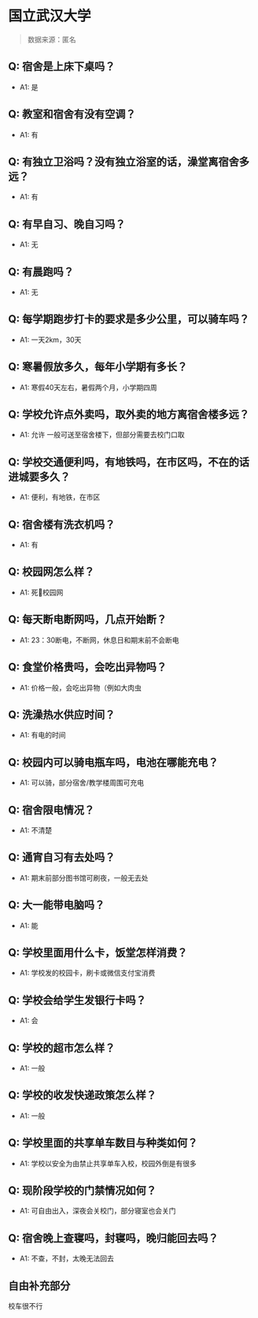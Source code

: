 # 国立武汉大学

> 数据来源：匿名

## Q: 宿舍是上床下桌吗？

- A1: 是

## Q: 教室和宿舍有没有空调？

- A1: 有

## Q: 有独立卫浴吗？没有独立浴室的话，澡堂离宿舍多远？

- A1: 有

## Q: 有早自习、晚自习吗？

- A1: 无

## Q: 有晨跑吗？

- A1: 无

## Q: 每学期跑步打卡的要求是多少公里，可以骑车吗？

- A1: 一天2km，30天

## Q: 寒暑假放多久，每年小学期有多长？

- A1: 寒假40天左右，暑假两个月，小学期四周

## Q: 学校允许点外卖吗，取外卖的地方离宿舍楼多远？

- A1: 允许 一般可送至宿舍楼下，但部分需要去校门口取

## Q: 学校交通便利吗，有地铁吗，在市区吗，不在的话进城要多久？

- A1: 便利，有地铁，在市区

## Q: 宿舍楼有洗衣机吗？

- A1: 有

## Q: 校园网怎么样？

- A1: 死🐴校园网

## Q: 每天断电断网吗，几点开始断？

- A1: 23：30断电，不断网，休息日和期末前不会断电

## Q: 食堂价格贵吗，会吃出异物吗？

- A1: 价格一般，会吃出异物（例如大肉虫

## Q: 洗澡热水供应时间？

- A1: 有电的时间

## Q: 校园内可以骑电瓶车吗，电池在哪能充电？

- A1: 可以骑，部分宿舍/教学楼周围可充电

## Q: 宿舍限电情况？

- A1: 不清楚

## Q: 通宵自习有去处吗？

- A1: 期末前部分图书馆可刷夜，一般无去处

## Q: 大一能带电脑吗？

- A1: 能

## Q: 学校里面用什么卡，饭堂怎样消费？

- A1: 学校发的校园卡，刷卡或微信支付宝消费

## Q: 学校会给学生发银行卡吗？

- A1: 会

## Q: 学校的超市怎么样？

- A1: 一般

## Q: 学校的收发快递政策怎么样？

- A1: 一般

## Q: 学校里面的共享单车数目与种类如何？

- A1: 学校以安全为由禁止共享单车入校，校园外倒是有很多

## Q: 现阶段学校的门禁情况如何？

- A1: 可自由出入，深夜会关校门，部分寝室也会关门

## Q: 宿舍晚上查寝吗，封寝吗，晚归能回去吗？

- A1: 不查，不封，太晚无法回去

## 自由补充部分

校车很不行